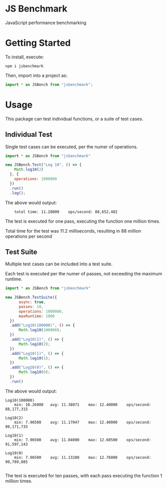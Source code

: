 # JS Benchmark
JavaScript performance benchmarking

# Getting Started

To install, execute:

    npm i jsbenchmark

Then, import into a project as:

```js
import * as JSBench from "jsbenchmark";
```

# Usage

This package can test individual functions, or a suite of test cases.

## Individual Test

Single test cases can be executed, per the numer of operations.

```js
import * as JSBench from "jsbenchmark"

new JSBench.Test("Log 10", () => {
    Math.log10(2)
  }, {
    operations: 1000000
  })
  .run()
  .log();
```

The above would output:

```
    total time: 11.28000    ops/second: 88,652,482
```

The test is executed for one pass, executing the function one million times.

Total time for the test was 11.2 milliseconds, resulting in 88 million operations per second


## Test Suite

Multiple test cases can be included into a test suite.

Each test is executed per the numer of passes, not exceeding the maximum runtime.

```js
import * as JSBench from "jsbenchmark"

new JSBench.TestSuite({
      async: true,
      passes: 10,
      operations: 1000000,
      maxRuntime: 1000
  })
  .add("Log10(100000)", () => {
      Math.log10(100000);
  })
  .add("Log10(2)", () => {
      Math.log10(2);
  })
  .add("Log10(1)", () => {
      Math.log10(1);
  })
  .add("Log10(0)", () => {
      Math.log10(0);
  })
  .run()
```

The above would output:

```
Log10(100000)
    min: 10.26000   avg: 11.38071    max: 12.40000    ops/second: 88,177,315

Log10(2)
    min: 7.96500    avg: 11.17047    max: 12.40000    ops/second: 90,171,735
    
Log10(1)
    min: 7.96500    avg: 11.04000    max: 12.60500    ops/second: 91,597,143
    
Log10(0)
    min: 7.96500    avg: 11.13280    max: 12.76000    ops/second: 90,789,885
    
```

The test is executed for ten passes, with each pass executing the function 1 million times.

